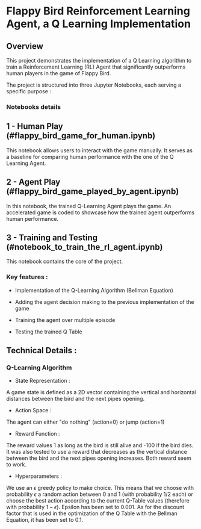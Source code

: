 # Flappy Bird Reinforcement Learning Agent, a Q Learning Implementation

## Overview

This project demonstrates the implementation of a Q Learning algorithm to train a Reinforcement Learning (RL) Agent that significantly outperforms human players in the game of Flappy Bird. 

The project is structured into three Jupyter Notebooks, each serving a specific purpose :

### Notebooks details

## 1 - Human Play (#flappy_bird_game_for_human.ipynb)

This notebook allows users to interact with the game manually. It serves as a baseline for comparing human performance with the one of the Q Learning Agent.

## 2 - Agent Play (#flappy_bird_game_played_by_agent.ipynb)

In this notebook, the trained Q-Learning Agent plays the game. An accelerated game is coded to showcase how the trained agent outperforms human performance.

## 3 - Training and Testing (#notebook_to_train_the_rl_agent.ipynb)

This notebook contains the core of the project.

### Key features :

- Implementation of the Q-Learning Algorithm (Bellman Equation)

- Adding the agent decision making to the previous implementation of the game

- Training the agent over multiple episode

- Testing the trained Q Table 

## Technical Details :

### Q-Learning Algorithm 

- State Representation :

A game state is defined as a 2D vector containing the vertical and horizontal distances between the bird and the next pipes opening.

- Action Space :

The agent can either "do nothing" (action=0) or jump (action=1)

- Reward Function :

The reward values 1 as long as the bird is still alive and -100 if the bird dies. It was also tested to use a reward that decreases as the vertical distance between the bird and the next pipes opening increases. Both reward seem to work.

- Hyperparameters :

We use an $\epsilon$ greedy policy to make choice. This means that we choose with probability $\epsilon$ a random action between $0$ and $1$ (with probability 1/2 each) or choose the best action according to the current Q-Table values (therefore with probability $1-\epsilon$). Epsilon has been set to $0.001$. As for the discount factor that is used in the optimization of the Q Table with the Bellman Equation, it has been set to $0.1$.


 


